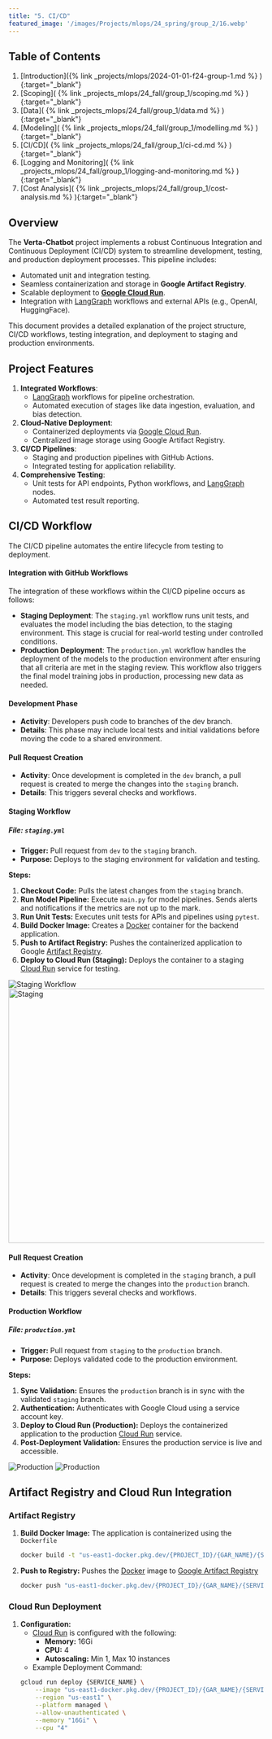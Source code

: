```yaml
---
title: "5. CI/CD"
featured_image: '/images/Projects/mlops/24_spring/group_2/16.webp'
---
```


## Table of Contents

1. [Introduction]({% link _projects/mlops/2024-01-01-f24-group-1.md %} ){:target="_blank"}<br>
2. [Scoping]( {% link _projects_mlops/24_fall/group_1/scoping.md %} ){:target="_blank"}<br>
3. [Data]( {% link _projects_mlops/24_fall/group_1/data.md %} ){:target="_blank"}<br>
4. [Modeling]( {% link _projects_mlops/24_fall/group_1/modelling.md %} ){:target="_blank"}<br>
5. [CI/CD]( {% link _projects_mlops/24_fall/group_1/ci-cd.md %} ){:target="_blank"}<br>
6. [Logging and Monitoring]( {% link _projects_mlops/24_fall/group_1/logging-and-monitoring.md %} ){:target="_blank"}<br>
7. [Cost Analysis]( {% link _projects_mlops/24_fall/group_1/cost-analysis.md %} ){:target="_blank"}<br>

## Overview

The **Verta-Chatbot** project implements a robust Continuous Integration and Continuous Deployment (CI/CD) system to streamline development, testing, and production deployment processes. This pipeline includes:
- Automated unit and integration testing.
- Seamless containerization and storage in **Google Artifact Registry**.
- Scalable deployment to **[Google Cloud Run](https://cloud.google.com/run)**.
- Integration with [LangGraph](https://www.langchain.com/langgraph) workflows and external APIs (e.g., OpenAI, HuggingFace).

This document provides a detailed explanation of the project structure, CI/CD workflows, testing integration, and deployment to staging and production environments.

## Project Features

1. **Integrated Workflows**:
   - [LangGraph](https://www.langchain.com/langgraph) workflows for pipeline orchestration.
   - Automated execution of stages like data ingestion, evaluation, and bias detection.
2. **Cloud-Native Deployment**:
   - Containerized deployments via [Google Cloud Run](https://cloud.google.com/run).
   - Centralized image storage using Google Artifact Registry.
3. **CI/CD Pipelines**:
   - Staging and production pipelines with GitHub Actions.
   - Integrated testing for application reliability.
4. **Comprehensive Testing**:
   - Unit tests for API endpoints, Python workflows, and [LangGraph](https://www.langchain.com/langgraph) nodes.
   - Automated test result reporting.

## CI/CD Workflow

The CI/CD pipeline automates the entire lifecycle from testing to deployment.

#### Integration with GitHub Workflows

The integration of these workflows within the CI/CD pipeline occurs as follows:
- **Staging Deployment**: The `staging.yml` workflow runs unit tests, and evaluates the model including the bias detection, to the staging environment. This stage is crucial for real-world testing under controlled conditions.
- **Production Deployment**: The `production.yml` workflow handles the deployment of the models to the production environment after ensuring that all criteria are met in the staging review. This workflow also triggers the final model training jobs in production, processing new data as needed.

#### Development Phase

- **Activity**: Developers push code to branches of the dev branch.
- **Details**: This phase may include local tests and initial validations before moving the code to a shared environment.

#### Pull Request Creation

- **Activity**: Once development is completed in the `dev` branch, a pull request is created to merge the changes into the `staging` branch.
- **Details**: This triggers several checks and workflows.

#### Staging Workflow

##### **File:** `staging.yml`

- **Trigger:** Pull request from `dev` to the `staging` branch.
- **Purpose:** Deploys to the staging environment for validation and testing.

**Steps:**
1. **Checkout Code:** Pulls the latest changes from the `staging` branch.
2. **Run Model Pipeline:** Execute `main.py` for model pipelines. Sends alerts and notifications if the metrics are not up to the mark.
3. **Run Unit Tests:** Executes unit tests for APIs and pipelines using `pytest`.
4. **Build Docker Image:** Creates a [Docker](https://www.docker.com/) container for the backend application.
5. **Push to Artifact Registry:** Pushes the containerized application to Google [Artifact Registry](https://cloud.google.com/artifact-registry/docs).
6. **Deploy to Cloud Run (Staging):** Deploys the container to a staging [Cloud Run](https://cloud.google.com/run) service for testing.

![Staging Workflow](/images/Projects/mlops/24_fall/group_1/5.webp)
<img src="/images/Projects/mlops/24_fall/group_1/6.webp" alt="Staging" width="550px" height="500px">

#### Pull Request Creation

- **Activity**: Once development is completed in the `staging` branch, a pull request is created to merge the changes into the `production` branch.
- **Details**: This triggers several checks and workflows.


#### Production Workflow

##### **File:** `production.yml`

- **Trigger:** Pull request from `staging` to the `production` branch.
- **Purpose:** Deploys validated code to the production environment.

**Steps:**
1. **Sync Validation:** Ensures the `production` branch is in sync with the validated `staging` branch.
2. **Authentication:**  Authenticates with Google Cloud using a service account key.
3. **Deploy to Cloud Run (Production):**  Deploys the containerized application to the production [Cloud Run](https://cloud.google.com/run) service.
4. **Post-Deployment Validation:** Ensures the production service is live and accessible.

![Production](/images/Projects/mlops/24_fall/group_1/7.webp)
![Production](/images/Projects/mlops/24_fall/group_1/8.webp)

## Artifact Registry and Cloud Run Integration

### **Artifact Registry**

1. **Build Docker Image:** The application is containerized using the `Dockerfile`
   ```bash
   docker build -t "us-east1-docker.pkg.dev/{PROJECT_ID}/{GAR_NAME}/{SERVICE}:{COMMIT_SHA}" -f Dockerfile .
   ```
2. **Push to Registry:** Pushes the [Docker](https://www.docker.com/) image to [Google Artifact Registry](https://cloud.google.com/artifact-registry/docs)
   ```bash
   docker push "us-east1-docker.pkg.dev/{PROJECT_ID}/{GAR_NAME}/{SERVICE}:{COMMIT_SHA}"
   ```

### Cloud Run Deployment

1. **Configuration:**
   - [Cloud Run](https://cloud.google.com/run) is configured with the following:
     - **Memory:** 16Gi
     - **CPU:** 4
     - **Autoscaling:** Min 1, Max 10 instances
   - Example Deployment Command:
   ```bash
   gcloud run deploy {SERVICE_NAME} \
       --image "us-east1-docker.pkg.dev/{PROJECT_ID}/{GAR_NAME}/{SERVICE}:{COMMIT_SHA}" \
       --region "us-east1" \
       --platform managed \
       --allow-unauthenticated \
       --memory "16Gi" \
       --cpu "4"
   ```